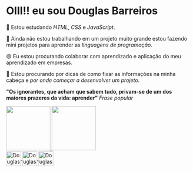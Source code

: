 # OIII!! eu sou Douglas Barreiros


📘 Estou estudando _HTML_, _CSS_ e _JavaScript_.

🚜 Ainda não estou trabalhando em um projeto muito grande 
estou fazendo mini projetos para aprender as _linguagens de programação_.

😄 Eu estou procurando colaborar com aprendizado e aplicação do meu aprendizado 
em empresas.

🤔 Estou procurando por dicas de como fixar as informações na minha cabeça e 
_por onde começar a desenvolver um projeto_.

**"Os ignorantes, que acham que sabem tudo, privam-se de um dos maiores prazeres da vida: aprender"** 
_Frase popular_



  <a href="https://github.com/douglasbarreiros701">
  <img height="120em" src="https://github-readme-stats.vercel.app/api?username=douglasbarreiros701&show_icons=true&theme=dark&include_all_commits=true&count_private=true"/>
  <img height="120em" src="https://github-readme-stats.vercel.app/api/top-langs/?username=douglasbarreiros701&layout=compact&langs_count=7&theme=dark"/>

    
  
  <div>
  <img align="center" alt="Douglas-HTML" widht="30px" height="40px" src="https://cdn.jsdelivr.net/gh/devicons/devicon/icons/html5/html5-original.svg" />
  <img align="center" alt="Douglas-CSS" widht="30px" height="40px" src="https://cdn.jsdelivr.net/gh/devicons/devicon/icons/css3/css3-original.svg" />
  <img align="center" alt="Douglas-JS" widht="30px" height="40px"  src="https://cdn.jsdelivr.net/gh/devicons/devicon/icons/javascript/javascript-original.svg" />
    </div>
  
